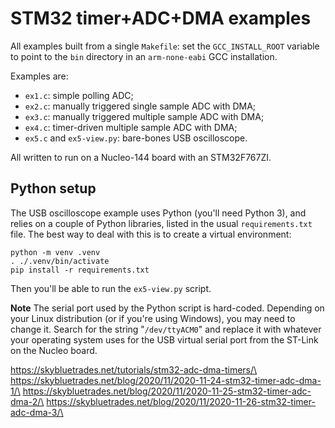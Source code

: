 # STM32 timer+ADC+DMA examples

All examples built from a single `Makefile`: set the
`GCC_INSTALL_ROOT` variable to point to the `bin` directory in an
`arm-none-eabi` GCC installation.

Examples are:

 - `ex1.c`: simple polling ADC;
 - `ex2.c`: manually triggered single sample ADC with DMA;
 - `ex3.c`: manually triggered multiple sample ADC with DMA;
 - `ex4.c`: timer-driven multiple sample ADC with DMA;
 - `ex5.c` and `ex5-view.py`: bare-bones USB oscilloscope.

All written to run on a Nucleo-144 board with an STM32F767ZI.

## Python setup

The USB oscilloscope example uses Python (you'll need Python 3), and
relies on a couple of Python libraries, listed in the usual
`requirements.txt` file. The best way to deal with this is to create a
virtual environment:

```
python -m venv .venv
. ./.venv/bin/activate
pip install -r requirements.txt
```

Then you'll be able to run the `ex5-view.py` script.

**Note** The serial port used by the Python script is hard-coded.
Depending on your Linux distribution (or if you're using Windows),
you may need to change it. Search for the string "`/dev/ttyACM0`" and
replace it with whatever your operating system uses for the USB
virtual serial port from the ST-Link on the Nucleo board.

https://skybluetrades.net/tutorials/stm32-adc-dma-timers/\
https://skybluetrades.net/blog/2020/11/2020-11-24-stm32-timer-adc-dma-1/\
https://skybluetrades.net/blog/2020/11/2020-11-25-stm32-timer-adc-dma-2/\
https://skybluetrades.net/blog/2020/11/2020-11-26-stm32-timer-adc-dma-3/\
